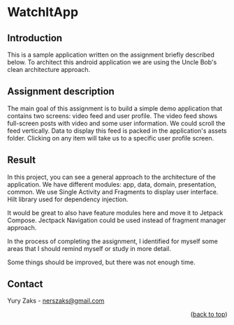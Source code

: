 # WatchItApp


## Introduction
This is a sample application written on the assignment briefly described below.
To architect this android application we are using the Uncle Bob's clean architecture approach.


## Assignment description
The main goal of this assignment is to build a simple demo application that contains two screens: video feed and user profile.
The video feed shows full-screen posts with video and some user information. We could scroll the feed vertically. 
Data to display this feed is packed in the application's assets folder.
Clicking on any item will take us to a specific user profile screen.


## Result
In this project, you can see a general approach to the architecture of the application.
We have different modules: app, data, domain, presentation, common.
We use Single Activity and Fragments to display user interface. 
Hilt library used for dependency injection.

It would be great to also have feature modules here and move it to Jetpack Compose.
Jectpack Navigation could be used instead of fragment manager approach. 

In the process of completing the assignment, I identified for myself some areas that I should remind myself or study in more detail. 

Some things should be improved, but there was not enough time.


## Contact

Yury Zaks - nerszaks@gmail.com

<p align="right">(<a href="#top">back to top</a>)</p>
